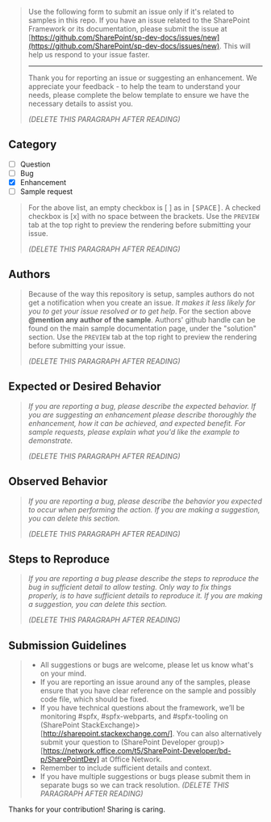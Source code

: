 > Use the following form to submit an issue only if it's related to samples in this repo. If you have an issue related to the SharePoint Framework or its documentation, please submit the issue at [https://github.com/SharePoint/sp-dev-docs/issues/new](https://github.com/SharePoint/sp-dev-docs/issues/new). This will help us respond to your issue faster.
> 
> ----
> 
> Thank you for reporting an issue or suggesting an enhancement. We appreciate your feedback - to help the team to understand your needs, please complete the below template to ensure we have the necessary details to assist you.
> 
> _(DELETE THIS PARAGRAPH AFTER READING)_

## Category

- [ ] Question
- [ ] Bug
- [x] Enhancement
- [ ] Sample request

> For the above list, an empty checkbox is [ ] as in <kbd>[</kbd><kbd>SPACE</kbd><kbd>]</kbd>. A checked checkbox is [x] with no space between the brackets. Use the `PREVIEW` tab at the top right to preview the rendering before submitting your issue.
> 
> _(DELETE THIS PARAGRAPH AFTER READING)_

## Authors

> Because of the way this repository is setup, samples authors do not get a notification when you create an issue. *It makes it less likely for you to get your issue resolved or to get help*. For the section above **@mention any author of the sample**. Authors' github handle can be found on the main sample documentation page, under the "solution" section. Use the `PREVIEW` tab at the top right to preview the rendering before submitting your issue.
> 
> _(DELETE THIS PARAGRAPH AFTER READING)_

## Expected or Desired Behavior

> _If you are reporting a bug, please describe the expected behavior. If you are suggesting an enhancement please describe thoroughly the enhancement, how it can be achieved, and expected benefit. For sample requests, please explain what you'd like the example to demonstrate._
> 
> _(DELETE THIS PARAGRAPH AFTER READING)_

## Observed Behavior

> _If you are reporting a bug, please describe the behavior you expected to occur when performing the action. If you are making a suggestion, you can delete this section._
> 
> _(DELETE THIS PARAGRAPH AFTER READING)_

## Steps to Reproduce

> _If you are reporting a bug please describe the steps to reproduce the bug in sufficient detail to allow testing. Only way to fix things properly, is to have sufficient details to reproduce it. If you are making a suggestion, you can delete this section._
> 
> _(DELETE THIS PARAGRAPH AFTER READING)_

## Submission Guidelines

> - All suggestions or bugs are welcome, please let us know what's on your mind.
> - If you are reporting an issue around any of the samples, please ensure that you have clear reference on the sample and possibly code file, which should be fixed.
> - If you have technical questions about the framework, we’ll be monitoring #spfx, #spfx-webparts, and #spfx-tooling on (SharePoint StackExchange)> [http://sharepoint.stackexchange.com/]. You can also alternatively submit your question to (SharePoint Developer group)> [https://network.office.com/t5/SharePoint-Developer/bd-p/SharePointDev] at Office Network.
> - Remember to include sufficient details and context.
> - If you have multiple suggestions or bugs please submit them in separate bugs so we can track resolution.
> _(DELETE THIS PARAGRAPH AFTER READING)_

Thanks for your contribution! Sharing is caring.
